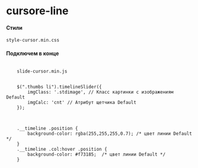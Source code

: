 # cursore-line

<h4>Стили</h4>
<pre><code>style-cursor.min.css</code></pre>

<h4>Подключем в конце</h4>


<pre><code>
    slide-cursor.min.js


    $(".thumbs li").timelineSlider({
        imgClass: '.stdimage', // Класс картинки с изображениям Default
        imgCalc: 'cnt' // Атрибут щетчика Default
    });



    .__timeline .position {
        background-color: rgba(255,255,255,0.7); /* цвет линии Default */
    }
    .__timeline .col:hover .position {
        background-color: #f73185;  /* цвет линии Default */
    }

</code></pre>
